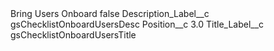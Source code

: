 <?xml version="1.0" encoding="UTF-8"?>
<CustomMetadata xmlns="http://soap.sforce.com/2006/04/metadata" xmlns:xsi="http://www.w3.org/2001/XMLSchema-instance" xmlns:xsd="http://www.w3.org/2001/XMLSchema">
    <label>Bring Users Onboard</label>
    <protected>false</protected>
    <values>
        <field>Description_Label__c</field>
        <value xsi:type="xsd:string">gsChecklistOnboardUsersDesc</value>
    </values>
    <values>
        <field>Position__c</field>
        <value xsi:type="xsd:double">3.0</value>
    </values>
    <values>
        <field>Title_Label__c</field>
        <value xsi:type="xsd:string">gsChecklistOnboardUsersTitle</value>
    </values>
</CustomMetadata>
